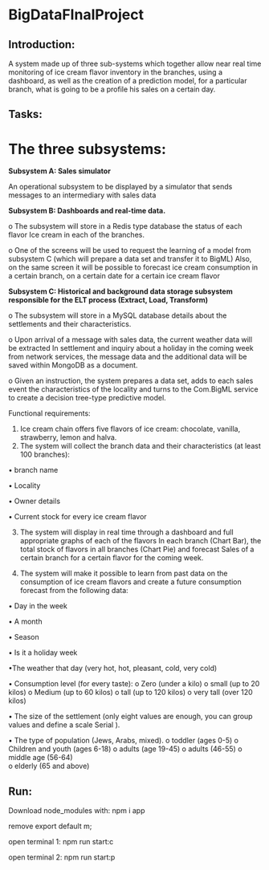 # BigDataFInalProject

## Introduction:
A system made up of three sub-systems which together allow near real time monitoring of ice cream flavor inventory in the branches, using a dashboard, as well as the creation of a prediction model, for a particular branch, what is going to be a profile his sales on a certain day.




## Tasks:
# The three subsystems:

**Subsystem A: Sales simulator**

An operational subsystem to be displayed by a simulator that sends messages to an intermediary with sales data

**Subsystem B: Dashboards and real-time data.**

o The subsystem will store in a Redis type database the status of each flavor
Ice cream in each of the branches.

o One of the screens will be used to request the learning of a model from subsystem C (which will prepare a data set and transfer it to BigML) Also, on the same screen it will be possible to forecast ice cream consumption in a certain branch, on a certain date for a certain ice cream flavor

**Subsystem C: Historical and background data storage subsystem responsible for the ELT process (Extract, Load, Transform)**

o The subsystem will store in a MySQL database details about the settlements and their characteristics.

o Upon arrival of a message with sales data, the current weather data will be extracted
In settlement and inquiry about a holiday in the coming week from network services, the message data and the additional data will be saved within MongoDB as a document.

o Given an instruction, the system prepares a data set, adds to each sales event the characteristics of the locality and turns to the Com.BigML service to create a decision tree-type predictive model. 

Functional requirements:

1. Ice cream chain offers five flavors of ice cream: chocolate, vanilla, strawberry, lemon and halva.
2. The system will collect the branch data and their characteristics (at least 100 branches):

  • branch name

  • Locality

  • Owner details

  • Current stock for every ice cream flavor

3. The system will display in real time through a dashboard and full appropriate graphs of each of the flavors
In each branch (Chart Bar), the total stock of flavors in all branches (Chart Pie) and forecast
Sales of a certain branch for a certain flavor for the coming week.

4. The system will make it possible to learn from past data on the consumption of ice cream flavors and create a future consumption forecast
from the following data:

  • Day in the week

  • A month

  • Season

  • Is it a holiday week

  •The weather that day (very hot, hot, pleasant, cold, very cold)

  • Consumption level (for every taste):
      o Zero (under a kilo)
      o small (up to 20 kilos)
      o Medium (up to 60 kilos)
      o tall (up to 120 kilos)
      o very tall (over 120 kilos)

  • The size of the settlement (only eight values ​​are enough, you can group values ​​and define a scale
  Serial ).

  • The type of population (Jews, Arabs, mixed).
      o toddler (ages 0-5)
      o Children and youth (ages 6-18)
      o adults (age 19-45)
      o adults (46-55) 
      o middle age (56-64)  
      o elderly (65 and above)


##  Run:
Download node_modules with: npm i app

remove export default m;

open terminal 1: npm run start:c

open terminal 2: npm run start:p
